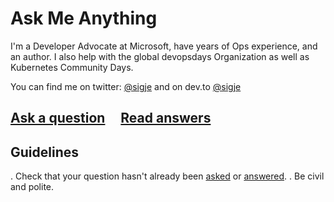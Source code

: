 # Ask Me Anything

I'm a Developer Advocate at Microsoft, have years of Ops experience, and an author. I also help with the global devopsdays Organization as well as Kubernetes Community Days. 

You can find me on twitter: [@sigje](https://twitter.com/sigje) and on dev.to [@sigje](https://dev.to/sigje)

## [Ask a question](../../issues/new) &nbsp;&nbsp;&nbsp; [Read answers](../../issues?utf8=%E2%9C%93&q=is%3Aissue%20is%3Aclosed%20sort%3Aupdated-desc%20-label%3Ahidden)

## Guidelines

. Check that your question hasn't already been [asked](https://github.com/iennae/ama/issues) or [answered](https://github.com/iennae/ama/issues?utf8=%E2%9C%93&q=is%3Aissue+is%3Aclosed).
. Be civil and polite.

